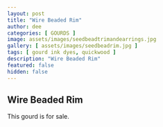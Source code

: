 ```yaml
---
layout: post
title: "Wire Beaded Rim"
author: dee
categories: [ GOURDS ]
image: assets/images/seedbeadtrimandearrings.jpg
gallery: [ assets/images/seedbeadrim.jpg ]
tags: [ gourd ink dyes, quickwood ]
description: "Wire Beaded Rim"
featured: false
hidden: false
---
```


## Wire Beaded Rim

This gourd is for sale.
